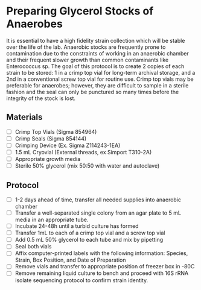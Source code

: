 # Preparing Glycerol Stocks of Anaerobes

It is essential to have a high fidelity strain collection which will be stable over the life of the lab. Anaerobic stocks are frequently prone to contamination due to the constraints of working in an anaerobic chamber and their frequent slower growth than common contaminants like Enterococcus sp. The goal of this protocol is to create 2 copies of each strain to be stored: 1 in a crimp top vial for long-term archival storage, and a 2nd in a conventional screw top vial for routine use. Crimp top vials may be preferable for anaerobes; however, they are difficult to sample in a sterile fashion and the seal can only be punctured so many times before the integrity of the stock is lost.

## Materials

- [ ] Crimp Top Vials (Sigma 854964)
- [ ] Crimp Seals (Sigma 854144)
- [ ] Crimping Device (Ex. Sigma Z114243-1EA)
- [ ] 1.5 mL Cryovial (External threads, ex Simport T310-2A)
- [ ] Appropriate growth media
- [ ] Sterile 50% glycerol (mix 50:50 with water and autoclave)

## Protocol
- [ ] 1-2 days ahead of time, transfer all needed supplies into anaerobic chamber
- [ ] Transfer a well-separated single colony from an agar plate to 5 mL media in an appropriate tube.
- [ ] Incubate 24-48h until a turbid culture has formed
- [ ] Transfer 1mL to each of a crimp top vial and a screw top vial
- [ ] Add 0.5 mL 50% glycerol to each tube and mix by pipetting
- [ ] Seal both vials
- [ ] Affix computer-printed labels with the following information: Species, Strain, Box Position, and Date of Preparation
- [ ] Remove vials and transfer to appropriate position of freezer box in -80C
- [ ] Remove remaining liquid culture to bench and proceed with 16S rRNA isolate sequencing protocol to confirm strain identity.
